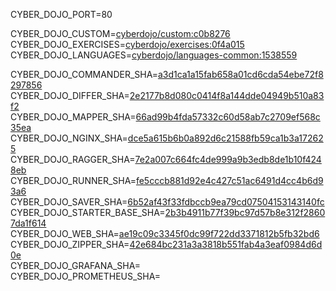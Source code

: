 
CYBER_DOJO_PORT=80<br/>

CYBER_DOJO_CUSTOM=[cyberdojo/custom:c0b8276](https://github.com/cyber-dojo/custom/commit/c0b8276dfa25feff62bdcc5c30b1000b7291ce25)<br/>
CYBER_DOJO_EXERCISES=[cyberdojo/exercises:0f4a015](https://github.com/cyber-dojo/exercises/commit/0f4a0157898207d8e31ad872ec2adabf31381590)<br/>
CYBER_DOJO_LANGUAGES=[cyberdojo/languages-common:1538559](https://github.com/cyber-dojo/languages/commit/1538559a6f06af674980c4d8d7fe2468dc65668d)<br/>

CYBER_DOJO_COMMANDER_SHA=[a3d1ca1a15fab658a01cd6cda54ebe72f8297856](https://github.com/cyber-dojo/commander/commit/a3d1ca1a15fab658a01cd6cda54ebe72f8297856)<br/>
CYBER_DOJO_DIFFER_SHA=[2e2177b8d080c0414f8a144dde04949b510a83f2](https://github.com/cyber-dojo/differ/commit/2e2177b8d080c0414f8a144dde04949b510a83f2)<br/>
CYBER_DOJO_MAPPER_SHA=[66ad99b4fda57332c60d58ab7c2709ef568c35ea](https://github.com/cyber-dojo/mapper/commit/66ad99b4fda57332c60d58ab7c2709ef568c35ea)<br/>
CYBER_DOJO_NGINX_SHA=[dce5a615b6b0a892d6c21588fb59ca1b3a172625](https://github.com/cyber-dojo/nginx/commit/dce5a615b6b0a892d6c21588fb59ca1b3a172625)<br/>
CYBER_DOJO_RAGGER_SHA=[7e2a007c664fc4de999a9b3edb8de1b10f4248eb](https://github.com/cyber-dojo/ragger/commit/7e2a007c664fc4de999a9b3edb8de1b10f4248eb)<br/>
CYBER_DOJO_RUNNER_SHA=[fe5cccb881d92e4c427c51ac6491d4cc4b6d93a6](https://github.com/cyber-dojo/runner/commit/fe5cccb881d92e4c427c51ac6491d4cc4b6d93a6)<br/>
CYBER_DOJO_SAVER_SHA=[6b52af43f33fdbccb9ea79cd07504153143140fc](https://github.com/cyber-dojo/saver/commit/6b52af43f33fdbccb9ea79cd07504153143140fc)<br/>
CYBER_DOJO_STARTER_BASE_SHA=[2b3b4911b77f39bc97d57b8e312f28607da1f614](https://github.com/cyber-dojo/starter-base/commit/2b3b4911b77f39bc97d57b8e312f28607da1f614)<br/>
CYBER_DOJO_WEB_SHA=[ae19c09c3345f0dc99f722dd3371812b5fb32bd6](https://github.com/cyber-dojo/web/commit/ae19c09c3345f0dc99f722dd3371812b5fb32bd6)<br/>
CYBER_DOJO_ZIPPER_SHA=[42e684bc231a3a3818b551fab4a3eaf0984d6d0e](https://github.com/cyber-dojo/zipper/commit/42e684bc231a3a3818b551fab4a3eaf0984d6d0e)<br/>
CYBER_DOJO_GRAFANA_SHA=[](https://github.com/cyber-dojo/grafana/commit/)<br/>
CYBER_DOJO_PROMETHEUS_SHA=[](https://github.com/cyber-dojo/prometheus/commit/)<br/>
